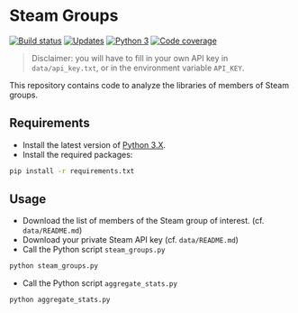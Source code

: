# Steam Groups
 
[![Build status][build image]][build]
[![Updates][dependency image]][pyup]
[![Python 3][python3 image]][pyup]
[![Code coverage][codecov image]][codecov]

> Disclaimer: you will have to fill in your own API key in `data/api_key.txt`, or in the environment variable `API_KEY`.

This repository contains code to analyze the libraries of members of Steam groups.

## Requirements

-   Install the latest version of [Python 3.X](https://www.python.org/downloads/).
-   Install the required packages:

```bash
pip install -r requirements.txt
```

## Usage

-   Download the list of members of the Steam group of interest. (cf. `data/README.md`)
-   Download your private Steam API key (cf. `data/README.md`)
-   Call the Python script `steam_groups.py`

```bash
python steam_groups.py
```

-   Call the Python script `aggregate_stats.py`

```bash
python aggregate_stats.py
```

[build]: <https://github.com/woctezuma/steam-groups/actions>
[build image]: <https://github.com/woctezuma/steam-groups/workflows/Python application/badge.svg?branch=master>

[pyup]: https://pyup.io/repos/github/woctezuma/steam-groups/
[dependency image]: https://pyup.io/repos/github/woctezuma/steam-groups/shield.svg
[python3 image]: https://pyup.io/repos/github/woctezuma/steam-groups/python-3-shield.svg

[codecov]: https://codecov.io/gh/woctezuma/steam-groups
[codecov image]: https://codecov.io/gh/woctezuma/steam-groups/branch/master/graph/badge.svg
